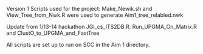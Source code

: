 Version 1 Scripts used for the project:
Make_Newik.sh and View_Tree_from_Nwk.R were used to generate Aim1_tree_relabled.nwk

Update from 1/13-14 hackathon
JGI_cs_ITS2DB.R. Run_UPGMA_On_Matrix.R and ClustO_to_UPGMA_and_FastTree

All scripts are set up to run on SCC in the Aim 1 directory.
